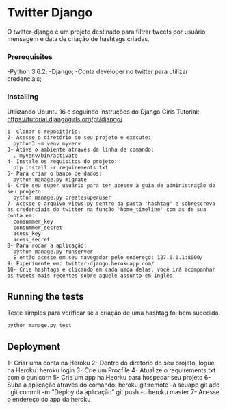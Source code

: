 # Twitter Django

O twitter-django é um  projeto destinado para filtrar tweets por usuário, mensagem e data de criação de hashtags criadas.


### Prerequisites

-Python 3.6.2;
-Django;
-Conta developer no twitter para utilizar credenciais;



### Installing

Utilizando Ubuntu 16 e seguindo instruções do Django Girls Tutorial: https://tutorial.djangogirls.org/pt/django/

```
1- Clonar o repositório;
2- Acesse o diretório do seu projeto e execute:
  python3 -m venv myvenv
3- Ative o ambiente através da linha de comando:
  . myvenv/bin/activate
4- Instale os requisitos do projeto:
  pip install -r requirements.txt
5- Para criar o banco de dados:
  python manage.py migrate
6- Crie seu super usuário para ter acesso à guia de administração do seu projeto:
  python manage.py createsuperuser
7- Acesse o arquivo views.py dentro da pasta 'hashtag' e sobrescreva as credenciais do twitter na função 'home_timeline' com as de sua conta em:
  consummer_key
  consummer_secret
  acess_key
  acess_secret
8- Para rodar a aplicação:
  python manage.py runserver
  E então acesse em seu navegador pelo endereço: 127.0.0.1:8000/
9- Experimente em: twitter-django.herokuapp.com/
10- Crie hashtags e clicando em cada umqa delas, você irá acompanhar os tweets mais recentes sobre aquele assunto em inglês

```



## Running the tests

Teste simples para verificar se a criação de uma hashtag foi bem sucedida.


```
python manage.py test
```


## Deployment

1- Criar uma conta na Heroku
2- Dentro do diretório do seu projeto, logue na Heroku:
  heroku login
3- Crie um Procfile
4- Atualize o requirements.txt com o gunicorn
5- Crie um app na Heorku para hospedar seu projeto
6- Suba a aplicação através do comando:
  heroku git:remote -a seuapp
  git add .
  git commit -m "Deploy da aplicação"
  git push -u heroku master
7- Acesse o endereço do app da heroku
